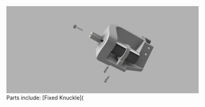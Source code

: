  ![Tire and Wheel](/Images/Fixed_Knuckle_Assy.png?raw=true "Tire and Wheel")
Parts include:
[Fixed Knuckle](
